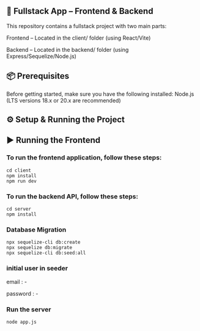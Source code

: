 ## 🚀 Fullstack App – Frontend & Backend

This repository contains a fullstack project with two main parts:

Frontend – Located in the client/ folder (using React/Vite)

Backend – Located in the backend/ folder (using Express/Sequelize/Node.js)

## 📦 Prerequisites

Before getting started, make sure you have the following installed:
Node.js (LTS versions 18.x or 20.x are recommended)

## ⚙️ Setup & Running the Project

## ▶️ Running the Frontend

### To run the frontend application, follow these steps:
    
    cd client
    npm install
    npm run dev

### To run the backend API, follow these steps:
    
    cd server
    npm install

### Database Migration

    npx sequelize-cli db:create 
    npx sequelize db:migrate 
    npx sequelize-cli db:seed:all 

### initial user in seeder

email    : -

password : -

### Run the server
    
    node app.js
